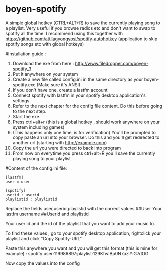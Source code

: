 # boyen-spotify

A simple global hotkey (CTRL+ALT+R) to save the currently playing song to a playlist. Very useful if you browse radios etc and don't want to swap to spotify all the time. I recommend using this together with https://github.com/attilagyongyosi/spotify-autohotkey (application to skip spotify songs etc with global hotkeys)

#Installation guide :

1. Download the exe from here : http://www.filedropper.com/boyen-spotify_3
2. Put it anywhere on your system
3. Create a new file called config.ini in the same directory as your boyen-spotify.exe (Make sure it's ANSI)
4. If you don't have one, create a lastfm account
5. Connect spotify with lastfm in your spotify desktop application's settings 
4. Refer to the next chapter for the config file content. Do this before going to the next step.
5. Start the exe
6. Press ctrl+alt+r (this is a global hotkey , should work anywhere on your system including games)
7. (This happens only one time, is for verification) You'll be prompted to copy paste an url into your browser. Do this and you'll get redirected to another url (starting with http://example.com)
8. Copy the url you were directed to back into program
9. From now on everytime you press ctrl+alt+R you'll save the currently playing song to your playlist

#Content of the config.ini file:

```
[lastfm]
user = user

[spotify]
userid : userid
playlistid : playlistid
```
Replace the fields user,userid,playlistid with the correct values
##User
Your lastfm username
##Userid and playlistid

Your user id and the id of the playlist that you want to add your music to.

To find these values , go to your spotify desktop application, rightclick your playlist and click "Copy Spotify-URL"

Paste this anywhere you want and you will get this format (this is mine for example) : spotify:user:119986897:playlist:129KfwIBp0N7pzlYlG7dOG

Now copy the values into the config






